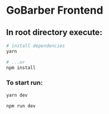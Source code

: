 # GoBarber Frontend

## In root directory execute:

```bash
# install dependencies
yarn

# ...or 
npm install

```

### To start run:

```bash
yarn dev

npm run dev
```

